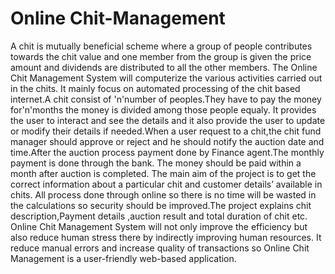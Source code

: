 # Online Chit-Management
A chit is mutually beneficial scheme where a group of people contributes towards the chit value and one member from the group is given the price amount and dividends are distributed to all the other members.
The Online Chit Management System will computerize the various activities carried out in the chits. It mainly focus on automated processing of the chit based internet.A chit consist of 'n'number of peoples.They have to pay the money for'n'months the money is divided among those people equaly. It provides the user to interact and see the details and it also provide the user to update or  modify their details if needed.When a user request to a chit,the  chit fund manager should  approve or reject and he should notify the auction date and time.After the auction process payment done by Finance agent.The monthly payment is done  through the bank. The money should be paid within a  month after auction  is completed.
The main aim of the project is to get the correct information about a particular chit and customer details’ available in chits. All process done through online so there is no time will be wasted in the calculations so security should be  improved.The project explains chit description,Payment details ,auction result and total duration of chit etc.  
Online Chit Management System will not only improve the efficiency  but  also reduce human stress there by indirectly improving human resources. It reduce manual errors and increase quality of transactions so Online Chit Management is a user-friendly web-based application.
